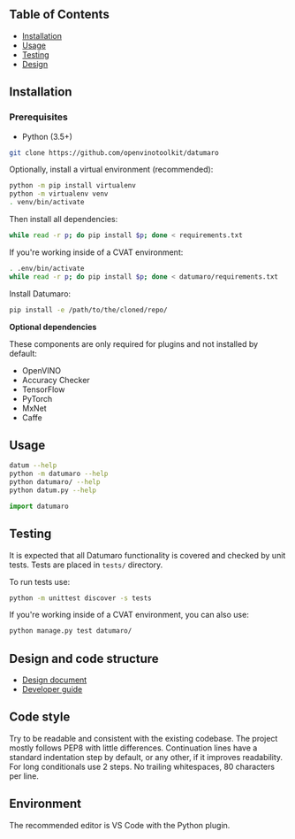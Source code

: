 ## Table of Contents

- [Installation](#installation)
- [Usage](#usage)
- [Testing](#testing)
- [Design](#design-and-code-structure)

## Installation

### Prerequisites

- Python (3.5+)

```bash
git clone https://github.com/openvinotoolkit/datumaro
```

Optionally, install a virtual environment (recommended):

```bash
python -m pip install virtualenv
python -m virtualenv venv
. venv/bin/activate
```

Then install all dependencies:

```bash
while read -r p; do pip install $p; done < requirements.txt
```

If you're working inside of a CVAT environment:

```bash
. .env/bin/activate
while read -r p; do pip install $p; done < datumaro/requirements.txt
```

Install Datumaro:

```bash
pip install -e /path/to/the/cloned/repo/
```

**Optional dependencies**

These components are only required for plugins and not installed by default:

- OpenVINO
- Accuracy Checker
- TensorFlow
- PyTorch
- MxNet
- Caffe

## Usage

```bash
datum --help
python -m datumaro --help
python datumaro/ --help
python datum.py --help
```

```python
import datumaro
```

## Testing

It is expected that all Datumaro functionality is covered and checked by
unit tests. Tests are placed in `tests/` directory.

To run tests use:

```bash
python -m unittest discover -s tests
```

If you're working inside of a CVAT environment, you can also use:

```bash
python manage.py test datumaro/
```

## Design and code structure

- [Design document](docs/design.md)
- [Developer guide](docs/developer_guide.md)

## Code style

Try to be readable and consistent with the existing codebase.
The project mostly follows PEP8 with little differences.
Continuation lines have a standard indentation step by default,
or any other, if it improves readability. For long conditionals use 2 steps.
No trailing whitespaces, 80 characters per line.

## Environment

The recommended editor is VS Code with the Python plugin.
